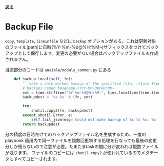 [戻る](ansible-note)

# Backup File

`copy`, `template`, `lineinfile` などに `backup` オプションがある。これは更新対象のファイル(path)に日時(%Y-%m-%d@%H:%M~)サフィックスをつけてバックアップとして保存します。変更の必要がない場合はバックアップファイルも作成されません。

当該部分のコードは `ansible/module_common.py` にある

```python
    def backup_local(self, fn):
        '''make a date-marked backup of the specified file, return True or False on success or failure'''
        # backups named basename-YYYY-MM-DD@HH:MM~
        ext = time.strftime("%Y-%m-%d@%H:%M~", time.localtime(time.time()))
        backupdest = '%s.%s' % (fn, ext)

        try:
            shutil.copy2(fn, backupdest)
        except shutil.Error, e:
            self.fail_json(msg='Could not make backup of %s to %s: %s' % (fn, backupdest, e))
        return backupdest
```

分の精度の日時だけでのバックアップファイル名を生成するため、一度の playbook 適用内で同一ファイルを複数回更新する処理を行なっても最後の変更分しか残らないので注意が必要。たまたまtaskの間に分が変われば複数ファイルが残ります。 ファイルのコピーには `shutil.copy2` が使われているのでメタデータもすべてコピーされます。
